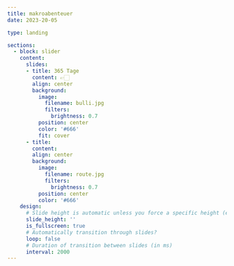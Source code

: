 ```yaml
---
title: makroabenteuer
date: 2023-20-05

type: landing

sections:
  - block: slider
    content:
      slides:
      - title: 365 Tage
        content: 👉🏻
        align: center
        background:
          image:
            filename: bulli.jpg
            filters:
              brightness: 0.7
          position: center
          color: '#666'
          fit: cover
      - title:
        content:
        align: center
        background:
          image:
            filename: route.jpg
            filters:
              brightness: 0.7
          position: center
          color: '#666'
    design:
      # Slide height is automatic unless you force a specific height (e.g. '400px')
      slide_height: ''
      is_fullscreen: true
      # Automatically transition through slides?
      loop: false
      # Duration of transition between slides (in ms)
      interval: 2000
---
```


